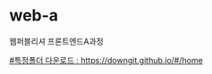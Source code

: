 # web-a
웹퍼블리셔 프론트엔드A과정

<a href="https://downgit.github.io/#/home" target="_blank">#특정폴더 다운로드 :  https://downgit.github.io/#/home </a>

